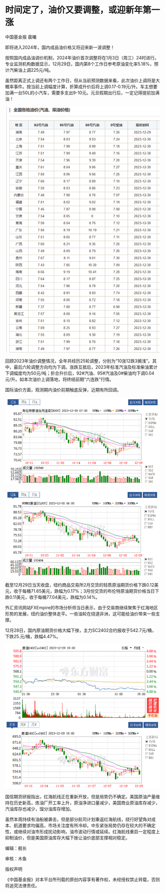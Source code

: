 # 时间定了，油价又要调整，或迎新年第一涨

中国基金报 晨曦

即将进入2024年，国内成品油价格又将迎来新一波调整！

按照国内成品油调价机制，2024年油价首次调整将在1月3日（周三）24时进行。专业监测机构数据显示，12月29日，国内第8个工作日参考原油变化率5.18%，预计汽柴油上调225元/吨。

虽然距离正式上调还有两个工作日，但从当前预测数据来看，此次油价上调将是大概率事件。按当前上调幅度计算，折算成升价后将上调0.17-0.19元/升。车主想要加满一台50L的小汽车，需要多支出9-10元。元旦假期出行后，一定记得提前加满油！

![d7a9739a2362e8fa685fa28cbd02074d.jpg](https://raw.githubusercontent.com/qqhsx/qqnews_image/main/2023/12/31/时间定了，油价又要调整，或迎新年第一涨/d7a9739a2362e8fa685fa28cbd02074d.jpg)

回顾2023年油价调整情况，全年共经历25轮调整，分别为“10涨12跌3搁浅”。其中，最后六轮调整方向均为下调。涨跌互抵后，2023年标准汽油及标准柴油累计下调幅度均为50元/吨；折合升价后，92#汽油、95#汽油及0#柴油均下调0.04元/升。如本次油价上调落地，将终结前期“六连跌”行情。

国际油价方面，观测期内油价前期触底反弹，近期有所回调。

![0d5de70b1404bd07d6fc0e647550a900.jpg](https://raw.githubusercontent.com/qqhsx/qqnews_image/main/2023/12/31/时间定了，油价又要调整，或迎新年第一涨/0d5de70b1404bd07d6fc0e647550a900.jpg)

![bb40ebdb420ce0d4db6cedd06258af62.jpg](https://raw.githubusercontent.com/qqhsx/qqnews_image/main/2023/12/31/时间定了，油价又要调整，或迎新年第一涨/bb40ebdb420ce0d4db6cedd06258af62.jpg)

截至12月29日当天收盘，纽约商品交易所2月交货的轻质原油期货价格下跌0.12美元，收于每桶71.65美元，跌幅为0.17%；3月份交货的布伦特原油期货价格当日下跌0.11美元，收于每桶77.04美元，跌幅为0.14%。

外汇资讯网站FXEmpire的市场分析师当日表示，由于交易商继续聚焦于红海地区形势的发展，纽约油价整体走平。一些油轮在绕道非洲，这可能给油价带来一些支撑。

12月28日，国内原油期货价格大幅下挫，主力SC2402合约报收于542.7元/桶，下跌25.元/桶，跌幅4.47%。

![583169235f991b247e9692a244806c2f.jpg](https://raw.githubusercontent.com/qqhsx/qqnews_image/main/2023/12/31/时间定了，油价又要调整，或迎新年第一涨/583169235f991b247e9692a244806c2f.jpg)

国信期货研报指出，红海航线正在重新开放，但是局势仍不确定。美国原油产量维持在历史新高，炼油厂开工率上升，原油净进口量减少，美国商业原油库存减少，汽油库存也减少，馏分油库存增加。

虽然本周持续有油船被袭击，但是部分航司计划重返红海航线，绕行好望角对成本、航道要求均偏高，市场关注度有所冷却。中东紧张局势仍存在较大的不确定性，或继续对油市形成扰动影响，油市波动行情或延续。红海航线重启一定程度上抑制油价，但是美国原油库存大幅下挫让油价底部支撑相对稳定。

编辑：舰长

审核：木鱼

版权声明

《中国基金报》对本平台所刊载的原创内容享有著作权，未经授权禁止转载，否则将追究法律责任。

